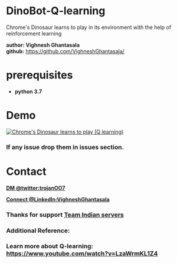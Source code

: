 # DinoBot-Q-learning
Chrome's Dinosaur learns to play in its environment with the help of reinforcement learning 

**author: Vighnesh Ghantasala**\
**github:** https://github.com/VighneshGhantasala/

# prerequisites
  * __python 3.7__
  
 # Demo
[![Chrome's Dinosaur learns to play (Q learning) ](https://i9.ytimg.com/vi/mm2k6TzPvNQ/mq2.jpg?sqp=CPTuzPgF&rs=AOn4CLA6n3pTAw3Inm-4At3Mgx-kFOkmKg)](http://www.youtube.com/watch?v=mm2k6TzPvNQ "Chrome's Dinosaur learns to play using Q learning")

### If any issue drop them in issues section.

# Contact
**[DM @twitter:trojanOO7](https://twitter.com/trojanOO7)**

**[Connect @LinkedIn:VighneshGhantasala](https://www.linkedin.com/in/vighnesh-ghantasala-49394094)**

### Thanks for support **[Team Indian servers](https://www.youtube.com/channel/UCatqeo134VuJdH1HpeCSzTg)**

### Additional Reference:

### Learn more about Q-learning: https://www.youtube.com/watch?v=LzaWrmKL1Z4 
